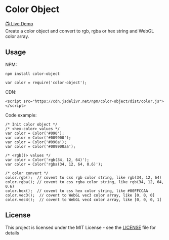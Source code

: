 Color Object
======

[📺 Live Demo](https://vincent7128.github.io/color-object/)  
Create a color object and convert to rgb, rgba or hex string and WebGL color array.

## Usage
NPM:
```
npm install color-object

var color = require('color-object');
```
CDN:
```
<script src="https://cdn.jsdelivr.net/npm/color-object/dist/color.js"></script>
```
Code example:
```
/* Init color object */
/* <hex-color> values */
var color = Color('#090');
var color = Color('#009900');
var color = Color('#090a');
var color = Color('#009900aa');

/* <rgb()> values */
var color = Color('rgb(34, 12, 64)');
var color = Color('rgba(34, 12, 64, 0.6)');

/* color convert */
color.rgb();  // covent to css rgb color string, like rgb(34, 12, 64)
color.rgba(); // covent to css rgba color string, like rgb(34, 12, 64, 0.6)
color.hex();  // covent to css hex color string, like #00FFCCAA
color.vec3();  // covent to WebGL vec3 color array, like [0, 0, 0]
color.vec4();  // covent to WebGL vec4 color array, like [0, 0, 0, 1]
```

## License

This project is licensed under the MIT License - see the [LICENSE](LICENSE) file for details

